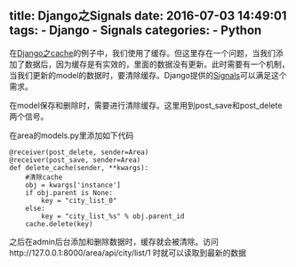 title: Django之Signals
date: 2016-07-03 14:49:01
tags:
    - Django
    - Signals
categories:
    - Python
---
在[Django之cache](http://program.dengshilong.org/2016/07/03/Django%E4%B9%8Bcache/)的例子中，我们使用了缓存。但这里存在一个问题，当我们添加了数据后，因为缓存是有实效的，里面的数据没有更新。此时需要有一个机制，当我们更新的model的数据时，要清除缓存。Django提供的[Signals](
https://docs.djangoproject.com/es/1.9/ref/signals/)可以满足这个需求。

在model保存和删除时，需要进行清除缓存。这里用到post_save和post_delete两个信号。

在area的models.py里添加如下代码
```
@receiver(post_delete, sender=Area)
@receiver(post_save, sender=Area)
def delete_cache(sender, **kwargs):
    #清除cache
    obj = kwargs['instance']
    if obj.parent is None:
        key = "city_list_0"
    else:
        key = "city_list_%s" % obj.parent_id
    cache.delete(key)
```

之后在admin后台添加和删除数据时，缓存就会被清除。访问http://127.0.0.1:8000/area/api/city/list/1 时就可以读取到最新的数据 
